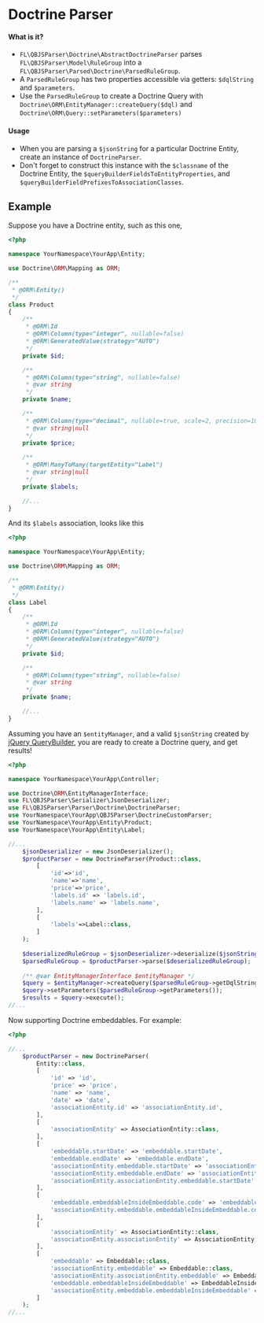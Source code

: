 # Doctrine Parser

#### What is it?
- `FL\QBJSParser\Doctrine\AbstractDoctrineParser` parses `FL\QBJSParser\Model\RuleGroup` into a `FL\QBJSParser\Parsed\Doctrine\ParsedRuleGroup`.
- A `ParsedRuleGroup` has two properties accessible via getters: `$dqlString` and `$parameters`. 
- Use the `ParsedRuleGroup` to create a Doctrine Query with `Doctrine\ORM\EntityManager::createQuery($dql)` and `Doctrine\ORM\Query::setParameters($parameters)`

#### Usage
- When you are parsing a `$jsonString` for a particular Doctrine Entity, create an instance of `DoctrineParser`.
- Don't forget to construct this instance with the `$classname` of the Doctrine Entity, the `$queryBuilderFieldsToEntityProperties`, and `$queryBuilderFieldPrefixesToAssociationClasses`.

## Example

Suppose you have a Doctrine entity, such as this one,

```php
<?php

namespace YourNamespace\YourApp\Entity;

use Doctrine\ORM\Mapping as ORM;

/**
 * @ORM\Entity()
 */
class Product
{
    /**
     * @ORM\Id
     * @ORM\Column(type="integer", nullable=false)
     * @ORM\GeneratedValue(strategy="AUTO")
     */
    private $id;

    /**
     * @ORM\Column(type="string", nullable=false)
     * @var string
     */
    private $name;

    /**
     * @ORM\Column(type="decimal", nullable=true, scale=2, precision=10)
     * @var string|null
     */
    private $price;
    
    /**
     * @ORM\ManyToMany(targetEntity="Label")
     * @var string|null
     */
    private $labels;

    //...
}
```

And its `$labels` association, looks like this

```php
<?php

namespace YourNamespace\YourApp\Entity;

use Doctrine\ORM\Mapping as ORM;

/**
 * @ORM\Entity()
 */
class Label
{
    /**
     * @ORM\Id
     * @ORM\Column(type="integer", nullable=false)
     * @ORM\GeneratedValue(strategy="AUTO")
     */
    private $id;

    /**
     * @ORM\Column(type="string", nullable=false)
     * @var string
     */
    private $name;

    //...
}
```

Assuming you have an `$entityManager`, and a  valid `$jsonString` created by [jQuery QueryBuilder](http://querybuilder.js.org/), you are ready to create a Doctrine query, and get results!

```php
<?php

namespace YourNamespace\YourApp\Controller;

use Doctrine\ORM\EntityManagerInterface;
use FL\QBJSParser\Serializer\JsonDeserializer;
use FL\QBJSParser\Parser\Doctrine\DoctrineParser;
use YourNamespace\YourApp\QBJSParser\DoctrineCustomParser;
use YourNamespace\YourApp\Entity\Product;
use YourNamespace\YourApp\Entity\Label;

//...
    $jsonDeserializer = new JsonDeserializer();
    $productParser = new DoctrineParser(Product::class, 
        [
            'id'=>'id',
            'name'=>'name',
            'price'=>'price',
            'labels.id' => 'labels.id',
            'labels.name' => 'labels.name',
        ],
        [
            'labels'=>Label::class,
        ]
    );
    
    $deserializedRuleGroup = $jsonDeserializer->deserialize($jsonString);
    $parsedRuleGroup = $productParser->parse($deserializedRuleGroup);
    
    /** @var EntityManagerInterface $entityManager */
    $query = $entityManager->createQuery($parsedRuleGroup->getDqlString());
    $query->setParameters($parsedRuleGroup->getParameters());
    $results = $query->execute();
//... 
```

Now supporting Doctrine embeddables. For example:

```php
<?php

//...
    $productParser = new DoctrineParser(
        Entity::class,
        [
            'id' => 'id',
            'price' => 'price',
            'name' => 'name',
            'date' => 'date',
            'associationEntity.id' => 'associationEntity.id',
        ],
        [
            'associationEntity' => AssociationEntity::class,
        ],
        [
            'embeddable.startDate' => 'embeddable.startDate',
            'embeddable.endDate' => 'embeddable.endDate',
            'associationEntity.embeddable.startDate' => 'associationEntity.embeddable.startDate',
            'associationEntity.embeddable.endDate' => 'associationEntity.embeddable.endDate',
            'associationEntity.associationEntity.embeddable.startDate' => 'associationEntity.associationEntity.embeddable.startDate',
        ],
        [
            'embeddable.embeddableInsideEmbeddable.code' => 'embeddable.embeddableInsideEmbeddable.code',
            'associationEntity.embeddable.embeddableInsideEmbeddable.code' => 'associationEntity.embeddable.embeddableInsideEmbeddable.code'
        ],
        [
            'associationEntity' => AssociationEntity::class,
            'associationEntity.associationEntity' => AssociationEntity::class,
        ],
        [
            'embeddable' => Embeddable::class,
            'associationEntity.embeddable' => Embeddable::class,
            'associationEntity.associationEntity.embeddable' => Embeddable::class,
            'embeddable.embeddableInsideEmbeddable' => EmbeddableInsideEmbeddable::class,
            'associationEntity.embeddable.embeddableInsideEmbeddable' => EmbeddableInsideEmbeddable::class,
        ]
    );
//... 
```

